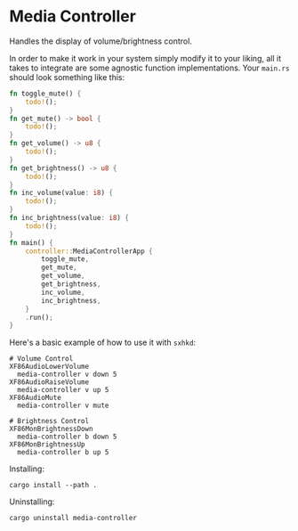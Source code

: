 # Media Controller

Handles the display of volume/brightness control.

In order to make it work in your system simply modify it to your liking, all it
takes to integrate are some agnostic function implementations. Your `main.rs`
should look something like this:

```rust
fn toggle_mute() {
    todo!();
}
fn get_mute() -> bool {
    todo!();
}
fn get_volume() -> u8 {
    todo!();
}
fn get_brightness() -> u8 {
    todo!();
}
fn inc_volume(value: i8) {
    todo!();
}
fn inc_brightness(value: i8) {
    todo!();
}
fn main() {
    controller::MediaControllerApp {
        toggle_mute,
        get_mute,
        get_volume,
        get_brightness,
        inc_volume,
        inc_brightness,
    }
    .run();
}
```

Here's a basic example of how to use it with `sxhkd`:

```
# Volume Control
XF86AudioLowerVolume
  media-controller v down 5
XF86AudioRaiseVolume
  media-controller v up 5
XF86AudioMute
  media-controller v mute

# Brightness Control
XF86MonBrightnessDown
  media-controller b down 5
XF86MonBrightnessUp
  media-controller b up 5
```

Installing:
```
cargo install --path .
```

Uninstalling:
```
cargo uninstall media-controller
```
